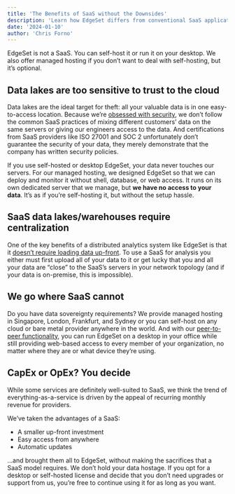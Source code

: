 ```yaml
---
title: 'The Benefits of SaaS without the Downsides'
description: 'Learn how EdgeSet differs from conventional SaaS applications.'
date: '2024-01-10'
author: 'Chris Forno'
---
```


EdgeSet is not a SaaS. You can self-host it or run it on your desktop. We also offer managed hosting if you don’t want to deal with self-hosting, but it’s optional.

## Data lakes are too sensitive to trust to the cloud

Data lakes are the ideal target for theft: all your valuable data is in one easy-to-access location. Because we’re [obsessed with security](our-obsession-with-security), we don’t follow the common SaaS practices of mixing different customers’ data on the same servers or giving our engineers access to the data. And certifications from SaaS providers like ISO 27001 and SOC 2 unfortunately don’t guarantee the security of your data, they merely demonstrate that the company has written security policies.

If you use self-hosted or desktop EdgeSet, your data never touches our servers. For our managed hosting, we designed EdgeSet so that we can deploy and monitor it without shell, database, or web access. It runs on its own dedicated server that we manage, but **we have no access to your data**. It’s as if you’re self-hosting it, but without the setup hassle.


## SaaS data lakes/warehouses require centralization
One of the key benefits of a distributed analytics system like EdgeSet is that it [doesn’t require loading data up-front](dont-etl-elt-or-etlt). To use a SaaS for analysis you either must first upload all of your data to it or get lucky that you and all your data are “close” to the SaaS’s servers in your network topology (and if your data is on-premise, this is impossible).

## We go where SaaS cannot
Do you have data sovereignty requirements? We provide managed hosting in Singapore, London, Frankfurt, and Sydney or you can self-host on any cloud or bare metal provider anywhere in the world. And with our [peer-to-peer functionality](democratizing-data-access-with-peer-to-peer), you can run EdgeSet on a desktop in your office while still providing web-based access to every member of your organization, no matter where they are or what device they’re using.

## CapEx or OpEx? You decide
While some services are definitely well-suited to SaaS, we think the trend of everything-as-a-service is driven by the appeal of recurring monthly revenue for providers.

We’ve taken the advantages of a SaaS:

- A smaller up-front investment
- Easy access from anywhere
- Automatic updates

…and brought them all to EdgeSet, without making the sacrifices that a SaaS model requires.
We don’t hold your data hostage. If you opt for a desktop or self-hosted license and decide that you don’t need upgrades or support from us, you’re free to continue using it for as long as you want.
